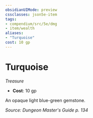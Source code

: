 ```yaml
---
obsidianUIMode: preview
cssclasses: json5e-item
tags:
- compendium/src/5e/dmg
- item/wealth
aliases: 
- "Turquoise"
cost: 10 gp
---
```

# Turquoise
*Treasure*  

- **Cost**: 10 gp

An opaque light blue-green gemstone.

*Source: Dungeon Master's Guide p. 134*